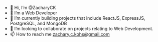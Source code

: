 - 👋 Hi, I’m @ZacharyCK
- 👀 I’m a Web Developer
- 🌱 I’m currently building projects that include ReactJS, ExpressJS, PostgreSQL, and MongoDB
- 💞️ I’m looking to collaborate on projects relating to Web Development.
- 📫 How to reach me zachary.c.kohs@gmail.com

<!---
ZacharyCK/ZacharyCK is a ✨ special ✨ repository because its `README.md` (this file) appears on your GitHub profile.
You can click the Preview link to take a look at your changes.
--->
